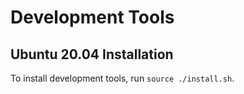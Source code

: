 # Development Tools

## Ubuntu 20.04 Installation

To install development tools, run `source ./install.sh`.
